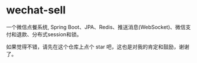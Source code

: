 # wechat-sell
一个微信点餐系统, Spring Boot、JPA、Redis、推送消息(WebSocket)、微信支付和退款、分布式session和锁。

如果觉得不错，请先在这个仓库上点个 star 吧，这也是对我的肯定和鼓励，谢谢了。

